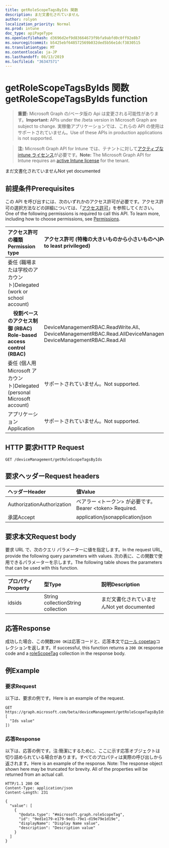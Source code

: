 ```yaml
---
title: getRoleScopeTagsByIds 関数
description: まだ文書化されていません
author: rolyon
localization_priority: Normal
ms.prod: intune
doc_type: apiPageType
ms.openlocfilehash: d3696d2ef9d83664673f9bfa9abfd0c0ff92e8b7
ms.sourcegitcommit: b5425ebf648572569b032ded5b56e1dcf3830515
ms.translationtype: MT
ms.contentlocale: ja-JP
ms.lasthandoff: 08/13/2019
ms.locfileid: "36347571"
---
```

# <a name="getrolescopetagsbyids-function"></a><span data-ttu-id="3a954-103">getRoleScopeTagsByIds 関数</span><span class="sxs-lookup"><span data-stu-id="3a954-103">getRoleScopeTagsByIds function</span></span>

> <span data-ttu-id="3a954-104">**重要:** Microsoft Graph の/ベータ版の Api は変更される可能性があります。</span><span class="sxs-lookup"><span data-stu-id="3a954-104">**Important:** APIs under the /beta version in Microsoft Graph are subject to change.</span></span> <span data-ttu-id="3a954-105">実稼働アプリケーションでは、これらの API の使用はサポートされていません。</span><span class="sxs-lookup"><span data-stu-id="3a954-105">Use of these APIs in production applications is not supported.</span></span>

> <span data-ttu-id="3a954-106">**注:** Microsoft Graph API for Intune では、テナントに対して[アクティブな intune ライセンス](https://go.microsoft.com/fwlink/?linkid=839381)が必要です。</span><span class="sxs-lookup"><span data-stu-id="3a954-106">**Note:** The Microsoft Graph API for Intune requires an [active Intune license](https://go.microsoft.com/fwlink/?linkid=839381) for the tenant.</span></span>

<span data-ttu-id="3a954-107">まだ文書化されていません</span><span class="sxs-lookup"><span data-stu-id="3a954-107">Not yet documented</span></span>
## <a name="prerequisites"></a><span data-ttu-id="3a954-108">前提条件</span><span class="sxs-lookup"><span data-stu-id="3a954-108">Prerequisites</span></span>
<span data-ttu-id="3a954-p102">この API を呼び出すには、次のいずれかのアクセス許可が必要です。アクセス許可の選択方法などの詳細については、「[アクセス許可](/graph/permissions-reference)」を参照してください。</span><span class="sxs-lookup"><span data-stu-id="3a954-p102">One of the following permissions is required to call this API. To learn more, including how to choose permissions, see [Permissions](/graph/permissions-reference).</span></span>

|<span data-ttu-id="3a954-111">アクセス許可の種類</span><span class="sxs-lookup"><span data-stu-id="3a954-111">Permission type</span></span>|<span data-ttu-id="3a954-112">アクセス許可 (特権の大きいものから小さいものへ)</span><span class="sxs-lookup"><span data-stu-id="3a954-112">Permissions (from most to least privileged)</span></span>|
|:---|:---|
|<span data-ttu-id="3a954-113">委任 (職場または学校のアカウント)</span><span class="sxs-lookup"><span data-stu-id="3a954-113">Delegated (work or school account)</span></span>||
| <span data-ttu-id="3a954-114">&nbsp; &nbsp; **役割ベースのアクセス制御 (RBAC)**</span><span class="sxs-lookup"><span data-stu-id="3a954-114">&nbsp; &nbsp; **Role-based access control (RBAC)**</span></span> | <span data-ttu-id="3a954-115">DeviceManagementRBAC.ReadWrite.All、DeviceManagementRBAC.Read.All</span><span class="sxs-lookup"><span data-stu-id="3a954-115">DeviceManagementRBAC.ReadWrite.All, DeviceManagementRBAC.Read.All</span></span>|
|<span data-ttu-id="3a954-116">委任 (個人用 Microsoft アカウント)</span><span class="sxs-lookup"><span data-stu-id="3a954-116">Delegated (personal Microsoft account)</span></span>|<span data-ttu-id="3a954-117">サポートされていません。</span><span class="sxs-lookup"><span data-stu-id="3a954-117">Not supported.</span></span>|
|<span data-ttu-id="3a954-118">アプリケーション</span><span class="sxs-lookup"><span data-stu-id="3a954-118">Application</span></span>|<span data-ttu-id="3a954-119">サポートされていません。</span><span class="sxs-lookup"><span data-stu-id="3a954-119">Not supported.</span></span>|

## <a name="http-request"></a><span data-ttu-id="3a954-120">HTTP 要求</span><span class="sxs-lookup"><span data-stu-id="3a954-120">HTTP Request</span></span>
<!-- {
  "blockType": "ignored"
}
-->
``` http
GET /deviceManagement/getRoleScopeTagsByIds
```

## <a name="request-headers"></a><span data-ttu-id="3a954-121">要求ヘッダー</span><span class="sxs-lookup"><span data-stu-id="3a954-121">Request headers</span></span>
|<span data-ttu-id="3a954-122">ヘッダー</span><span class="sxs-lookup"><span data-stu-id="3a954-122">Header</span></span>|<span data-ttu-id="3a954-123">値</span><span class="sxs-lookup"><span data-stu-id="3a954-123">Value</span></span>|
|:---|:---|
|<span data-ttu-id="3a954-124">Authorization</span><span class="sxs-lookup"><span data-stu-id="3a954-124">Authorization</span></span>|<span data-ttu-id="3a954-125">ベアラー &lt;トークン&gt; が必要です。</span><span class="sxs-lookup"><span data-stu-id="3a954-125">Bearer &lt;token&gt; Required.</span></span>|
|<span data-ttu-id="3a954-126">承諾</span><span class="sxs-lookup"><span data-stu-id="3a954-126">Accept</span></span>|<span data-ttu-id="3a954-127">application/json</span><span class="sxs-lookup"><span data-stu-id="3a954-127">application/json</span></span>|

## <a name="request-body"></a><span data-ttu-id="3a954-128">要求本文</span><span class="sxs-lookup"><span data-stu-id="3a954-128">Request body</span></span>
<span data-ttu-id="3a954-129">要求 URL で、次のクエリ パラメーターに値を指定します。</span><span class="sxs-lookup"><span data-stu-id="3a954-129">In the request URL, provide the following query parameters with values.</span></span>
<span data-ttu-id="3a954-130">次の表に、この関数で使用できるパラメーターを示します。</span><span class="sxs-lookup"><span data-stu-id="3a954-130">The following table shows the parameters that can be used with this function.</span></span>

|<span data-ttu-id="3a954-131">プロパティ</span><span class="sxs-lookup"><span data-stu-id="3a954-131">Property</span></span>|<span data-ttu-id="3a954-132">型</span><span class="sxs-lookup"><span data-stu-id="3a954-132">Type</span></span>|<span data-ttu-id="3a954-133">説明</span><span class="sxs-lookup"><span data-stu-id="3a954-133">Description</span></span>|
|:---|:---|:---|
|<span data-ttu-id="3a954-134">ids</span><span class="sxs-lookup"><span data-stu-id="3a954-134">ids</span></span>|<span data-ttu-id="3a954-135">String collection</span><span class="sxs-lookup"><span data-stu-id="3a954-135">String collection</span></span>|<span data-ttu-id="3a954-136">まだ文書化されていません</span><span class="sxs-lookup"><span data-stu-id="3a954-136">Not yet documented</span></span>|



## <a name="response"></a><span data-ttu-id="3a954-137">応答</span><span class="sxs-lookup"><span data-stu-id="3a954-137">Response</span></span>
<span data-ttu-id="3a954-138">成功した場合、この関数`200 OK`は応答コードと、応答本文で[ロール copetag](../resources/intune-rbac-rolescopetag.md)コレクションを返します。</span><span class="sxs-lookup"><span data-stu-id="3a954-138">If successful, this function returns a `200 OK` response code and a [roleScopeTag](../resources/intune-rbac-rolescopetag.md) collection in the response body.</span></span>

## <a name="example"></a><span data-ttu-id="3a954-139">例</span><span class="sxs-lookup"><span data-stu-id="3a954-139">Example</span></span>
### <a name="request"></a><span data-ttu-id="3a954-140">要求</span><span class="sxs-lookup"><span data-stu-id="3a954-140">Request</span></span>
<span data-ttu-id="3a954-141">以下は、要求の例です。</span><span class="sxs-lookup"><span data-stu-id="3a954-141">Here is an example of the request.</span></span>
``` http
GET https://graph.microsoft.com/beta/deviceManagement/getRoleScopeTagsByIds(ids=[
  "Ids value"
])
```

### <a name="response"></a><span data-ttu-id="3a954-142">応答</span><span class="sxs-lookup"><span data-stu-id="3a954-142">Response</span></span>
<span data-ttu-id="3a954-p104">以下は、応答の例です。注:簡潔にするために、ここに示す応答オブジェクトは切り詰められている場合があります。すべてのプロパティは実際の呼び出しから返されます。</span><span class="sxs-lookup"><span data-stu-id="3a954-p104">Here is an example of the response. Note: The response object shown here may be truncated for brevity. All of the properties will be returned from an actual call.</span></span>
``` http
HTTP/1.1 200 OK
Content-Type: application/json
Content-Length: 231

{
  "value": [
    {
      "@odata.type": "#microsoft.graph.roleScopeTag",
      "id": "9ed1e179-e179-9ed1-79e1-d19e79e1d19e",
      "displayName": "Display Name value",
      "description": "Description value"
    }
  ]
}
```






